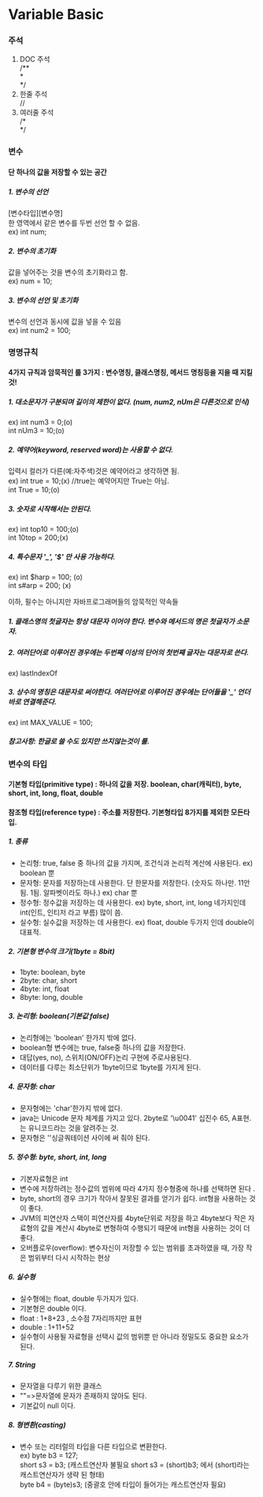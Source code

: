 # Variable Basic

### 주석

1. DOC 주석<br>
/**<br>
*<br>
*/<br>
2. 한줄 주석<br>
//<br>
3. 여러줄 주석<br>
/*<br>
*/<br>


### 변수
#### 단 하나의 값을 저장할 수 있는 공간
##### 1. 변수의 선언<br>
[변수타입][변수명]<br>
한 영역에서 같은 변수를 두번 선언 할 수 없음.<br>
ex) int num;
##### 2. 변수의 초기화<br>
값을 넣어주는 것을 변수의 초기화라고 함.<br>
ex) num = 10;
##### 3. 변수의 선언 및 초기화<br>
 변수의 선언과 동시에 값을 넣을 수 있음<br>
ex) int num2 = 100;

### 명명규칙
#### 4가지 규칙과 암묵적인 룰 3가지 : 변수명칭, 클래스명칭, 메서드 명칭등을 지을 때 지킬 것!
##### 1. 대소문자가 구분되며 길이의 제한이 없다. (num, num2, nUm은 다른것으로 인식)<br>
ex) int num3 = 0;(o)<br>
    int nUm3 = 10;(o)
##### 2. 예약어(keyword, reserved word)는 사용할 수 없다. <br>
입력시 컬러가 다른(예:자주색)것은 예약어라고 생각하면 됨.<br>
ex) int true = 10;(x) //true는 예약어지만 True는 아님.<br>
    int True = 10;(o)
##### 3. 숫자로 시작해서는 안된다.<br>
ex) int top10 = 100;(o)<br>
    int 10top = 200;(x)
##### 4. 특수문자 '_', '$' 만 사용 가능하다.<br>
ex) int $harp = 100; (o)<br>
    int s#arp = 200;  (x)
		
이하, 필수는 아니지만 자바프로그래머들의 암묵적인 약속들
##### 1. 클래스명의 첫글자는 항상 대문자 이어야 한다. 변수와 메서드의 명은 첫글자가 소문자.
##### 2. 여러단어로 이루어진 경우에는 두번째 이상의 단어의 첫번째 글자는 대문자로 쓴다.<br>
ex) lastIndexOf
##### 3. 상수의 명칭은 대문자로 써야한다. 여러단어로 이루어진 경우에는 단어들을 '_' 언더바로 연결해준다.<br>
ex) int MAX_VALUE = 100;<br>

##### 참고사항: 한글로 쓸 수도 있지만 쓰지않는것이 룰.
		
### 변수의 타입
#### 기본형 타입(primitive type)  : 하나의 값을 저장. boolean, char(캐릭터), byte, short, int, long, float, double
#### 참조형 타입(reference type)  : 주소를 저장한다. 기본형타입 8가지를 제외한 모든타입.

##### 1. 종류<br>
  * 논리형: true, false 중 하나의 값을 가지며, 조건식과 논리적 계산에 사용된다. ex) boolean 뿐<br>
  * 문자형: 문자를 저장하는데 사용한다. 단 한문자를 저장한다. (숫자도 하나만. 11안됨. 1됨. 알파벳이라도 하나.) ex) char 뿐<br>
  * 정수형: 정수값을 저장하는 데 사용한다. ex) byte, short, int, long 네가지인데 int(인트, 인티저 라고 부름) 많이 씀.<br>
  * 실수형: 실수값을 저장하는 데 사용한다. ex) float, double 두가지 인데 double이 대표적.<br>

##### 2. 기본형 변수의 크기(1byte = 8bit)<br>
  * 1byte: boolean, byte<br>
  * 2byte: char, short<br>
  * 4byte: int, float<br>
  * 8byte: long, double<br>
##### 3. 논리형: boolean(기본값 false) <br>
  * 논리형에는 'boolean' 한가지 밖에 없다.<br>
  * boolean형 변수에는 true, false중 하나의 값을 저장한다.<br>
  * 대답(yes, no), 스위치(ON/OFF)논리 구현에 주로사용된다.<br>
  * 데이터를 다루는 최소단위가 1byte이므로 1byte를 가지게 된다.	<br>
##### 4. 문자형: char<br>
  * 문자형에는 'char'한가지 밖에 없다.<br>
  * java는 Unicode 문자 체계를 가지고 있다. 2byte로
   '\u0041' 십진수 65, A표현.  는 유니코드라는 것을 알려주는 것.
  * 문자형은 ''싱글쿼테이션 사이에 써 줘야 된다. <br>
##### 5. 정수형: byte, short, int, long <br>
  * 기본자료형은 int <br>
  * 변수에 저장하려는 정수값의 범위에 따라 4가지 정수형중에 하나를 선택하면 된다 .<br>
  * byte, short의 경우 크기가 작아서 잘못된 결과를 얻기가 쉽다.
    int형을 사용하는 것이 좋다.
  * JVM의 피연산자 스택이 피연산자를 4byte단위로 저장을 하고
    4byte보다 작은 자료형의 값을 계산시 4byte로 변형하여 수행되기 때문에 
    int형을 사용하는 것이 더 좋다. <br>
  * 오버플로우(overflow):
    변수자신이 저장할 수 있는 범위를 초과하였을 때, 가장 작은 범위부터 다시 시작하는 현상		
##### 6. 실수형 <br>
* 실수형에는 float, double 두가지가 있다. <br>
* 기본형은 double 이다. <br>
* float : 1+8+23 , 소수점 7자리까지만 표현 <br>
* double : 1+11+52 <br>
* 실수형이 사용될 자료형을 선택시 값의 범위뿐 만 아니라 정밀도도 중요한 요소가 된다. <br>
##### 7. String <br>
 * 문자열을 다루기 위한 클래스 <br>
 * ""=>문자열에 문자가 존재하지 않아도 된다. <br>
 * 기본값이 null 이다. <br>
##### 8. 형변환(casting) <br>
 * 변수 또는 리터럴의 타입을 다른 타입으로 변환한다. <br>
ex) byte b3 = 127; <br>
short s3 = b3; (캐스트연산자 불필요 short s3 = (short)b3; 에서 (short)라는 캐스트연산자가 생략 된 형태) <br>
byte b4 = (byte)s3; (중괄호 안에 타입이 들어가는 캐스트연산자 필요) <br>
